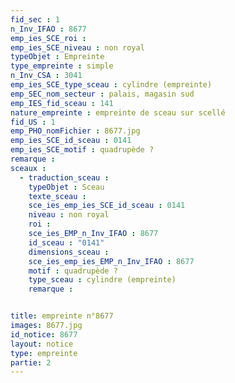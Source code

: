 ```yaml
---
fid_sec : 1
n_Inv_IFAO : 8677
emp_ies_SCE_roi : 
emp_ies_SCE_niveau : non royal
typeObjet : Empreinte
type_empreinte : simple
n_Inv_CSA : 3041
emp_ies_SCE_type_sceau : cylindre (empreinte)
emp_SEC_nom_secteur : palais, magasin sud
emp_IES_fid_sceau : 141
nature_empreinte : empreinte de sceau sur scellé
fid_US : 1
emp_PHO_nomFichier : 8677.jpg
emp_ies_SCE_id_sceau : 0141
emp_ies_SCE_motif : quadrupède ?
remarque : 
sceaux :
  - traduction_sceau : 
    typeObjet : Sceau
    texte_sceau : 
    sce_ies_emp_ies_SCE_id_sceau : 0141
    niveau : non royal
    roi : 
    sce_ies_EMP_n_Inv_IFAO : 8677
    id_sceau : "0141"
    dimensions_sceau : 
    sce_ies_emp_ies_EMP_n_Inv_IFAO : 8677
    motif : quadrupède ?
    type_sceau : cylindre (empreinte)
    remarque : 


title: empreinte n°8677
images: 8677.jpg
id_notice: 8677
layout: notice
type: empreinte
partie: 2
---
```

